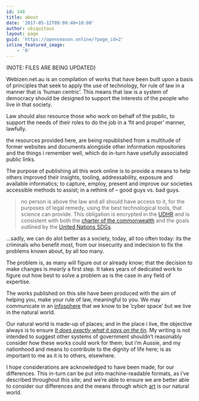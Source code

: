 ```yaml
---
id: 148
title: about
date: '2017-05-12T09:00:40+10:00'
author: ubiquitous
layout: page
guid: 'https://openseason.online/?page_id=2'
inline_featured_image:
    - '0'
---
```


(NOTE: FILES ARE BEING UPDATED)

Webizen.net.au is an compilation of works that have been built upon a basis of principles that seek to apply the use of technology, for rule of law in a manner that is ‘human centric’. This means that law is a system of democracy should be designed to support the interests of the people who live in that society.

Law should also resource those who work on behalf of the public, to support the needs of their roles to do the job in a ‘fit and proper’ manner, lawfully.

the resources provided here, are being republished from a multitude of former websites and documents alongside other information repositories and the things i remember well, which do in-turn have usefully associated public links.

The purpose of publishing all this work online is to provide a means to help others improved their insights, tooling, addressability, exposure and available informatics; to capture, employ, present and improve our societies accessible methods to assist; in a rethink of – good guys vs. bad guys.

> no person is above the law and all should have access to it, for the purposes of legal remedy, using the best technological tools, that science can provide. This obligation is encrypted in the [UDHR](http://www.un.org/en/documents/udhr/) and is consistent with both the [charter of the commonwealth](http://thecommonwealth.org/our-charter) and the goals outlined by the [United Nations SDGs](https://sustainabledevelopment.un.org).

…sadly, we can do alot better as a society, today, all too often today: its the criminals who benefit most, from our insecurity and indecision to fix the problems known about, by all too many.

The problem is, as many will figure out or already know; that the decision to make changes is *mearly* a first step. It takes years of dedicated work to figure out how best to solve a problem as is the case in any field of expertise.

The works published on this site have been produced with the aim of helping you, make your rule of law, meaningful to you. We may communicate in an [infosphere](https://en.wikipedia.org/wiki/Infosphere) that we know to be ‘cyber space’ but we live in the natural world.

Our natural world is made-up of places; and in the place i live, the objective always is to ensure *[It does exactly what it says on the tin](https://en.wikipedia.org/wiki/Does_exactly_what_it_says_on_the_tin)*. My writing is not intended to suggest other systems of government shouldn’t reasonably consider how these works could work for them; but i’m Aussie, and my nationhood and means to contribute to the dignity of life here; is as important to me as it is to others, elsewhere.

I hope considerations are acknowledged to have been made, for our differences. This in-turn can be put into machine-readable formats, as i’ve described throughout this site; and we’re able to ensure we are better able to consider our differences and the means through which [art](https://en.wikipedia.org/wiki/Art) is our natural world.